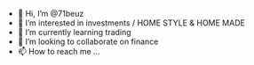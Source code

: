 - 👋 Hi, I’m @71beuz
- 👀 I’m interested in investments / HOME STYLE & HOME MADE
- 🌱 I’m currently learning trading
- 💞️ I’m looking to collaborate on finance
- 📫 How to reach me ...

<!---
71beuz/71beuz is a ✨ special ✨ repository because its `README.md` (this file) appears on your GitHub profile.
You can click the Preview link to take a look at your changes.
--->
